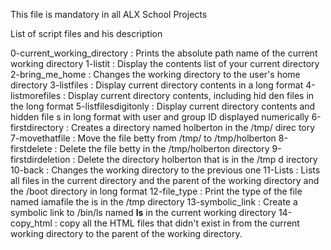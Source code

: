 This file is mandatory in all ALX School Projects

List of script files and his description

0-current_working_directory : Prints the absolute path name of the                                     current working directory
1-listit : Display the contents list of your current directory
2-bring_me_home : Changes the working directory to the user's home                         directory
3-listfiles : Display current directory contents in a long format
4-listmorefiles : Display current directory contents, including hid                        den files in the long format
5-listfilesdigitonly : Display current directory contents and hidden file                       s in long format with user and group ID displayed                        numerically
6-firstdirectory : Creates a directory named holberton in the /tmp/ direc                   tory
7-movethatfile : Move the file betty from /tmp/ to /tmp/holberton
8-firstdelete : Delete the file betty in the /tmp/holberton directory
9-firstdirdeletion : Delete the directory holberton that is in the /tmp d                     irectory
10-back : Changes the working directory to the previous one
11-Lists : Lists all files in the current directory and the parent of the            working directory and the /boot directory in long format
12-file_type : Print the type of the file named iamafile the is in the                   /tmp directory
13-symbolic_link : Create a symbolic link to /bin/ls named __ls__ in the                    current working directory
14-copy_html : copy all the HTML files that didn't exist in from the current working directory to the parent of the working directory.